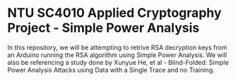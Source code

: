# NTU SC4010 Applied Cryptography Project - Simple Power Analysis
In this repository, we will be attempting to retrive RSA decryption keys from an Arduino running the RSA algorithm using Simple Power Analysis.
We will also be referencing a study done by Xunyue He, et al - Blind-Folded: Simple Power Analysis Attacks using Data with a Single Trace and no Training.
